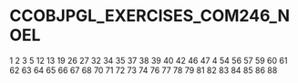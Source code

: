 # CCOBJPGL_EXERCISES_COM246_NOEL



1
2
3
5
12
13
19
26
27
32
34
35
37
38
39
40
42
46
47
4
54
56
57
59
60
61
62
63
64
65
66
67
68
70
71
72
73
74
76
77
78
79
81
82
83
84
85
86
88
